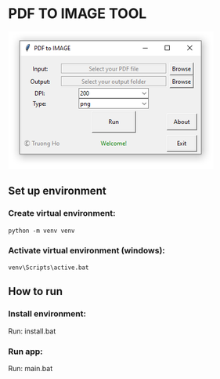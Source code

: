 # PDF TO IMAGE TOOL
![](https://raw.githubusercontent.com/holamtruong/pdf2img_gui/master/screen.png?token=AEERSIYBCHPCYHLPG6ZQSYC7GQQCM)

## Set up environment
### Create virtual environment:
    python -m venv venv
### Activate virtual environment (windows):
    venv\Scripts\active.bat
    
## How to run
### Install environment:
   Run: install.bat
### Run app:
   Run: main.bat


     
    

